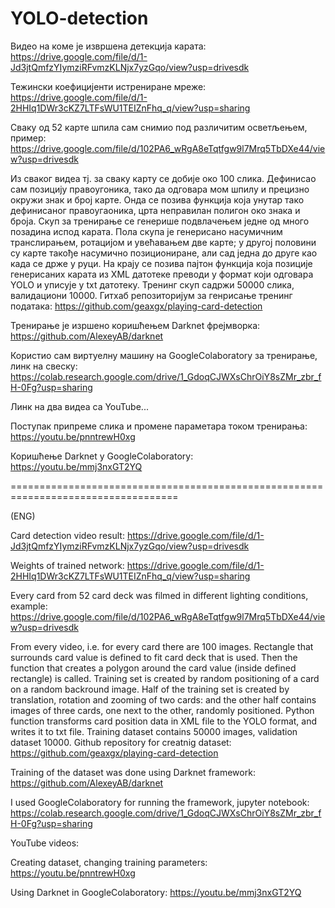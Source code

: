 # YOLO-detection

Видео на коме је извршена детекција карата:
https://drive.google.com/file/d/1-Jd3jtQmfzYIymziRFvmzKLNjx7yzGqo/view?usp=drivesdk

Тежински коефицијенти истрениране мреже:
https://drive.google.com/file/d/1-2HHIq1DWr3cKZ7LTFsWU1TEIZnFhq_q/view?usp=sharing

Сваку од 52 карте шпила сам снимио под различитим осветљењем, пример:
https://drive.google.com/file/d/102PA6_wRgA8eTqtfgw9l7Mrq5TbDXe44/view?usp=drivesdk

Из сваког видеа тј. за сваку карту се добије око 100 слика.
Дефинисао сам позицију правоугоника, тако да одговара мом шпилу и прецизно окружи знак и број карте.
Онда се позива функција која унутар тако дефинисаног правоугаоника, црта неправилан полигон око знака и броја.
Скуп за тренирање се генерише подвлачењем једне од много позадина испод карата.
Пола скупа је генерисано насумичним транслирањем, ротацијом и увећавањем две карте; у другој половини су карте такође насумично позициониране, али сад једна до друге као када се држе у руци.
На крају се позива пајтон функција која позиције генерисаних карата из XML датотеке преводи у формат који одговара YOLO и уписује у txt датотеку.
Тренинг скуп садржи 50000 слика, валидациони 10000.
Гитхаб репозиторијум за генрисање тренинг података:
https://github.com/geaxgx/playing-card-detection

Тренирање је изршено коришћењем Darknet фрејмворка:
https://github.com/AlexeyAB/darknet

Користио сам виртуелну машину на GoogleColaboratory за тренирање, линк на свеску:
https://colab.research.google.com/drive/1_GdoqCJWXsChrOiY8sZMr_zbr_fH-0Fg?usp=sharing

Линк на два видеа са YouTube...

Поступак припреме слика и промене параметара током тренирања:
https://youtu.be/pnntrewH0xg

Коришћење Darknet у GoogleColaboratory:
https://youtu.be/mmj3nxGT2YQ


===================================================================================

(ENG)

Card detection video result:
https://drive.google.com/file/d/1-Jd3jtQmfzYIymziRFvmzKLNjx7yzGqo/view?usp=drivesdk

Weights of trained network:
https://drive.google.com/file/d/1-2HHIq1DWr3cKZ7LTFsWU1TEIZnFhq_q/view?usp=sharing

Every card from 52 card deck was filmed in different lighting conditions, example:
https://drive.google.com/file/d/102PA6_wRgA8eTqtfgw9l7Mrq5TbDXe44/view?usp=drivesdk

From every video, i.e. for every card there are 100 images.
Rectangle that surrounds card value is defined to fit card deck that is used.
Then the function that creates a polygon around the card value (inside defined rectangle) is called.
Training set is created by random positioning of a card on a random backround image.
Half of the training set is created by translation, rotation and zooming of two cards: and the other half contains images of three cards, one next to the other, randomly positioned.
Python function transforms card position data in XML file to the YOLO format, and writes it to txt file.
Training dataset contains 50000 images, validation dataset 10000.
Github repository for creatnig dataset:
https://github.com/geaxgx/playing-card-detection

Training of the dataset was done using Darknet framework:
https://github.com/AlexeyAB/darknet

I used GoogleColaboratory for running the framework, jupyter notebook:
https://colab.research.google.com/drive/1_GdoqCJWXsChrOiY8sZMr_zbr_fH-0Fg?usp=sharing

YouTube videos:

Creating dataset, changing training parameters:
https://youtu.be/pnntrewH0xg

Using Darknet in GoogleColaboratory:
https://youtu.be/mmj3nxGT2YQ
